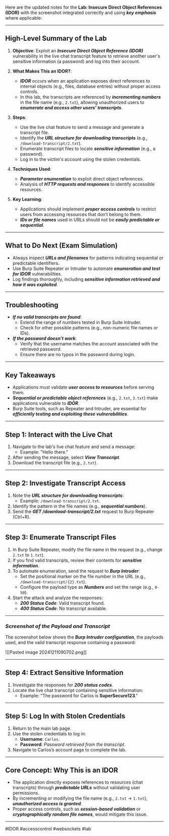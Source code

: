 Here are the updated notes for the **Lab: Insecure Direct Object References (IDOR)** with the screenshot integrated correctly and using **_key emphasis_** where applicable:

---

## **High-Level Summary of the Lab**

1. **Objective**: Exploit an **_Insecure Direct Object Reference (IDOR)_** vulnerability in the live chat transcript feature to retrieve another user's sensitive information (a password) and log into their account.
    
2. **What Makes This an IDOR?**:
    
    - **_IDOR_** occurs when an application exposes direct references to internal objects (e.g., files, database entries) without proper access controls.
    - In this lab, the transcripts are referenced by **_incrementing numbers_** in the file name (e.g., `2.txt`), allowing unauthorized users to **_enumerate and access other users' transcripts_**.
3. **Steps**:
    
    - Use the live chat feature to send a message and generate a transcript file.
    - Identify the **_URL structure for downloading transcripts_** (e.g., `/download-transcript/2.txt`).
    - Enumerate transcript files to locate **_sensitive information_** (e.g., a password).
    - Log in to the victim's account using the stolen credentials.
4. **Techniques Used**:
    
    - **_Parameter enumeration_** to exploit direct object references.
    - Analysis of **_HTTP requests and responses_** to identify accessible resources.
5. **Key Learning**:
    
    - Applications should implement **_proper access controls_** to restrict users from accessing resources that don’t belong to them.
    - **_IDs or file names_** used in URLs should not be **_easily predictable or sequential_**.

---

## **What to Do Next (Exam Simulation)**

- Always inspect **_URLs and filenames_** for patterns indicating sequential or predictable identifiers.
- Use Burp Suite Repeater or Intruder to automate **_enumeration and test for IDOR_** vulnerabilities.
- Log findings thoroughly, including **_sensitive information retrieved and how it was exploited_**.

---

## **Troubleshooting**

- **_If no valid transcripts are found_**:
    - Extend the range of numbers tested in Burp Suite Intruder.
    - Check for other possible patterns (e.g., non-numeric file names or IDs).
- **_If the password doesn’t work_**:
    - Verify that the username matches the account associated with the retrieved password.
    - Ensure there are no typos in the password during login.

---

## **Key Takeaways**

- Applications must validate **_user access to resources_** before serving them.
- **_Sequential or predictable object references_** (e.g., `2.txt`, `3.txt`) make applications vulnerable to **_IDOR_**.
- Burp Suite tools, such as Repeater and Intruder, are essential for **_efficiently testing and exploiting these vulnerabilities_**.

---

## **Step 1: Interact with the Live Chat**

1. Navigate to the lab's live chat feature and send a message:
    - Example: "Hello there."
2. After sending the message, select **_View Transcript_**.
3. Download the transcript file (e.g., `2.txt`).

---

## **Step 2: Investigate Transcript Access**

1. Note the **_URL structure for downloading transcripts_**:
    - Example: `/download-transcript/2.txt`.
2. Identify the pattern in the file names (e.g., **_sequential numbers_**).
3. Send the **_GET /download-transcript/2.txt_** request to Burp Repeater (Ctrl+R).

---

## **Step 3: Enumerate Transcript Files**

1. In Burp Suite Repeater, modify the file name in the request (e.g., change `2.txt` to `1.txt`).
2. If you find valid transcripts, review their contents for **_sensitive information_**.
3. To automate enumeration, send the request to **_Burp Intruder_**:
    - Set the positional marker on the file number in the URL (e.g., `/download-transcript/{2}.txt`).
    - Configure the payload type as **_Numbers_** and set the range (e.g., `0-50`).
4. Start the attack and analyze the responses:
    - **_200 Status Code_**: Valid transcript found.
    - **_400 Status Code_**: No transcript available.

---

### **_Screenshot of the Payload and Transcript_**

The screenshot below shows the **_Burp Intruder configuration_**, the payloads used, and the valid transcript response containing a password:

![[Pasted image 20241211090702.png]]

---

## **Step 4: Extract Sensitive Information**

1. Investigate the responses for **_200 status codes_**.
2. Locate the live chat transcript containing sensitive information:
    - Example: "The password for Carlos is **SuperSecure123**."

---

## **Step 5: Log In with Stolen Credentials**

1. Return to the main lab page.
2. Use the stolen credentials to log in:
    - **Username**: `Carlos`.
    - **Password**: _Password retrieved from the transcript_.
3. Navigate to Carlos’s account page to complete the lab.

---

## **Core Concept: Why This is an IDOR**

- The application directly exposes references to resources (chat transcripts) through **_predictable URLs_** without validating user permissions.
- By incrementing or modifying the file name (e.g., `2.txt` → `1.txt`), **_unauthorized access is granted_**.
- Proper access controls, such as **_session-based validation_** or **_cryptographically random file names_**, would mitigate this issue.

---

#IDOR #accesscontrol #websockets  #lab